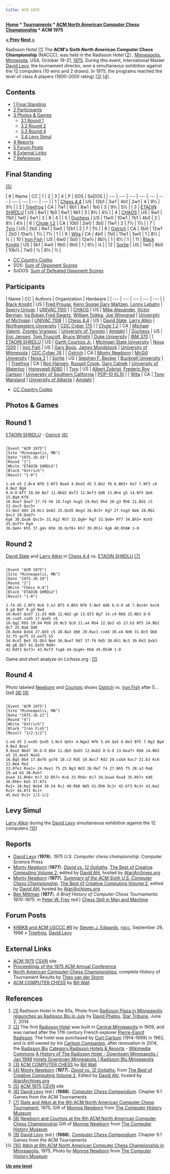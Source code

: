 ```yaml
---
title: ACM 1975
---
```

**[Home](Home "Home") * [Tournaments](Tournaments_and_Matches "Tournaments and Matches") * [ACM North American Computer Chess Championship](ACM_North_American_Computer_Chess_Championship "ACM North American Computer Chess Championship") * ACM 1975**

**[\< Prev](ACM_1974 "ACM 1974") [Next >](ACM_1976 "ACM 1976")**

[](http://www.startribune.com/local/minneapolis/261540121.html) Radisson Hotel <a id="cite-note-1" href="#cite-ref-1">[1]</a>
The **ACM's Sixth North American Computer Chess Championship** (NACCC), was held in the Radisson Hotel <a id="cite-note-2" href="#cite-ref-2">[2]</a> , [Minneapolis](https://en.wikipedia.org/wiki/Minneapolis%2C_Minnesota), [Minnesota](https://en.wikipedia.org/wiki/Minnesota), USA, October 19-21, [1975](Timeline#1975 "Timeline"). During this event, International Master [David Levy](David_Levy "David Levy"), the tournament director, won a simultaneous exhibition against the 12 computers (10 wins and 2 draws). In 1975, the programs reached the level of class A players (1800-2000 rating) <a id="cite-note-3" href="#cite-ref-3">[3]</a> <a id="cite-note-4" href="#cite-ref-4">[4]</a> .

## Contents

- [1 Final Standing](#final-standing)
- [2 Participants](#participants)
- [3 Photos & Games](#photos-.26-games)
  - [3.1 Round 1](#round-1)
  - [3.2 Round 2](#round-2)
  - [3.3 Round 4](#round-4)
  - [3.4 Levy Simul](#levy-simul)
- [4 Reports](#reports)
- [5 Forum Posts](#forum-posts)
- [6 External Links](#external-links)
- [7 References](#references)

## Final Standing

<a id="cite-note-5" href="#cite-ref-5">[5]</a>

|  #
|  Name
|  CC
|  1
|  2
|  3
|  4
|  P
|  SOS
|  SoDOS
|
| --- | --- | --- | --- | --- | --- | --- | --- | --- | --- |
|  1
| [Chess 4.4](</Chess_(Program)> "Chess (Program)") |  US
|  12b1
|  3w1
|  4b1
|  2w1
|  4
|  9½
|  9½
|
|  2
| [Treefrog](Treefrog "Treefrog") |  CA
|  7w1
|  6b1
|  8w1
|  1b0
|  3
|  9½
|  5½
|
|  3
| [ETAOIN SHRDLU](ETAOIN_SHRDLU "ETAOIN SHRDLU") |  US
|  8w1
|  1b0
|  6w1
|  9b1
|  3
|  8½
|  4½
|
|  4
| [CHAOS](CHAOS "CHAOS") |  US
|  9w1
|  11b1
|  1w0
|  5w1
|  3
|  8
|  4
|
|  5
| [Duchess](Duchess "Duchess") |  US
|  11w0
|  10w1
|  7b1
|  4b0
|  2
|  8½
|  4¼
|
|  6
| [Chute 1.2](Chute "Chute") |  CA
|  10b1
|  2w0
|  3b0
|  11w1
|  2
|  7½
|  1½
|
|  7
| [Tyro](Tyro "Tyro") |  US
|  2b0
|  9w1
|  5w0
|  12b1
|  2
|  7
|  1½
|
|  8
| [Ostrich](Ostrich "Ostrich") |  CA
|  3b0
|  12w1
|  2b0
|  10w½
|  1½
|  7½
|  1
|
|  9
| [Wita](Awit "Awit") |  CA
|  4b0
|  7b0
|  11w1
|  3w0
|  1
|  8½
|  ½
|
|  10
| [Iron Fish](Iron_Fish "Iron Fish") |  US
|  6w0
|  5b0
|  12w½
|  8b½
|  1
|  6½
|  1
|
|  11
| [Black Knight](Black_Knight "Black Knight") |  US
|  5b1
|  4w0
|  9b0
|  6b0
|  1
|  6½
|  ¼
|
|  12
| [Sortie](Sortie "Sortie") |  US
|  1w0
|  8b0
|  10b½
|  7w0
|  ½
|  8½
|  ½
|

- [CC Country Codes](https://en.wikipedia.org/wiki/ISO_3166-1)
- SOS: [Sum of Opponent Scores](https://en.wikipedia.org/wiki/Buchholz_system)
- SoDOS: [Sum of Defeated Opponent Scores](https://en.wikipedia.org/wiki/Neustadtl_score)

## Participants

|  Name
|  CC
|  Authors
|  Organization
|  Hardware
|
| --- | --- | --- | --- | --- |
| [Black Knight](Black_Knight "Black Knight") |  US
| [Fred Prouse](index.php?title=Fred_Prouse&action=edit&redlink=1 "Fred Prouse (page does not exist)"), [Kenn Sogge](index.php?title=Kenn_Sogge&action=edit&redlink=1 "Kenn Sogge (page does not exist)"),[Gary Maltzen](index.php?title=Gary_Maltzen&action=edit&redlink=1 "Gary Maltzen (page does not exist)"), [Lonny Lebahn](index.php?title=Lonny_Lebahn&action=edit&redlink=1 "Lonny Lebahn (page does not exist)") | [Sperry Univac](https://en.wikipedia.org/wiki/UNIVAC) | [UNIVAC 1100](UNIVAC_1100 "UNIVAC 1100") |
| [CHAOS](CHAOS "CHAOS") |  US
| [Mike Alexander](Mike_Alexander "Mike Alexander"), [Victor Berman](Victor_Berman "Victor Berman"), [Ira Ruben](Ira_Ruben "Ira Ruben"),[Fred Swartz](Fred_Swartz "Fred Swartz"), [William Toikka](William_Toikka "William Toikka"), [Joe Winograd](Joe_Winograd "Joe Winograd") | [University of Michigan](University_of_Michigan "University of Michigan") | [UNIVAC 1108](UNIVAC_1100 "UNIVAC 1100") |
| [Chess 4.4](</Chess_(Program)> "Chess (Program)") |  US
| [David Slate](David_Slate "David Slate"), [Larry Atkin](Larry_Atkin "Larry Atkin") | [Northwestern University](Northwestern_University "Northwestern University") | [CDC Cyber 175](CDC_Cyber "CDC Cyber") |
| [Chute 1.2](Chute "Chute") |  CA
| [Michael Valenti](Michael_Valenti "Michael Valenti"), [Zvonko Vranesic](Zvonko_Vranesic "Zvonko Vranesic") | [University of Toronto](University_of_Toronto "University of Toronto") | [Amdahl](Amdahl_470 "Amdahl 470") |
| [Duchess](Duchess "Duchess") |  US
| [Eric Jensen](Eric_Jensen "Eric Jensen"), [Tom Truscott](Tom_Truscott "Tom Truscott"), [Bruce Wright](Bruce_Wright "Bruce Wright") | [Duke University](Duke_University "Duke University") | [IBM 370](IBM_370 "IBM 370") |
| [ETAOIN SHRDLU](ETAOIN_SHRDLU "ETAOIN SHRDLU") |  US
| [Garth Courtois Jr.](Garth_Courtois_Jr. "Garth Courtois Jr.") | [Michigan State University](Michigan_State_University "Michigan State University") | [Nova 1200](Nova#1200 "Nova") |
| [Iron Fish](Iron_Fish "Iron Fish") |  US
| [Gary Boos](Gary_Boos "Gary Boos"), [James Mundstock](James_Mundstock "James Mundstock") | [University of Minnesota](University_of_Minnesota "University of Minnesota") | [CDC Cyber 74](CDC_Cyber "CDC Cyber") |
| [Ostrich](Ostrich "Ostrich") |  CA
| [Monty Newborn](Monroe_Newborn "Monroe Newborn") | [McGill University](McGill_University "McGill University") | [Nova 2](Nova#2 "Nova") |
| [Sortie](Sortie "Sortie") |  US
| [Stephen F. Becker](Stephen_F._Becker "Stephen F. Becker") | [Bucknell University](https://en.wikipedia.org/wiki/Bucknell_University) |  |
| [Treefrog](Treefrog "Treefrog") |  CA
| [Ron Hansen](Ron_Hansen "Ron Hansen"), [Russell Crook](Russell_Crook "Russell Crook"), [Gary Calnek](Gary_Calnek "Gary Calnek") | [University of Waterloo](University_of_Waterloo "University of Waterloo") | [Honeywell 6080](Honeywell_6000 "Honeywell 6000") |
| [Tyro](Tyro "Tyro") |  US
| [Albert Zobrist](Albert_Zobrist "Albert Zobrist"), [Frederic Roy Carlson](Frederic_Roy_Carlson "Frederic Roy Carlson") | [University of Southern California](University_of_Southern_California "University of Southern California") | [PDP-10 KL10](PDP-10 "PDP-10") |
| [Wita](Awit "Awit") |  CA
| [Tony Marsland](Tony_Marsland "Tony Marsland") | [University of Alberta](University_of_Alberta "University of Alberta") | [Amdahl](Amdahl_470 "Amdahl 470") |

- [CC Country Codes](https://en.wikipedia.org/wiki/ISO_3166-1)

## Photos & Games

## Round 1

[ETAOIN SHRDLU](ETAOIN_SHRDLU "ETAOIN SHRDLU") - [Ostrich](Ostrich "Ostrich") <a id="cite-note-6" href="#cite-ref-6">[6]</a>

```

[Event "ACM 1975"]
[Site "Minneapolis, MN"]
[Date "1975.10.19"]
[Round "1"]
[White "ETAOIN SHRDLU"]
[Black "Ostrich"]
[Result "1-0"]

1.e4 e5 2.Bc4 Nf6 3.Nf3 Nxe4 4.Nxe5 d5 5.Be2 f6 6.Bb5+ Ke7 7.Nf3 c6 8.Be2 Bg4
9.O-O Kf7 10.d4 Be7 11.Nbd2 Bxf3 12.Nxf3 Qd6 13.Nh4 g5 14.Nf5 Qe6 15.Bg4 Kf8
16.Nxe7 Qxe7 17.f4 h6 18.fxg5 hxg5 19.Re1 Rh4 20.g3 Rh6 21.Bd2 c5 22.dxc5 Qxc5+
23.Be3 Qb5 24.Rc1 Qxb2 25.Qxd5 Nxg3 26.Bc5+ Kg7 27.hxg3 Na6 28.Rb1 Qxc2 29.Qxb7+
Kg6 30.Qxa8 Qxc5+ 31.Kg2 Rh7 32.Qg8+ Rg7 33.Qe8+ Rf7 34.Bh5+ Kxh5 35.Qxf7+ Kg4
36.Qe6+ Kh5 37.g4+ Kh6 38.Qxf6+ Kh7 39.Rh1+ Kg8 40.Rh8# 1-0

```

## Round 2

[](http://www.computerhistory.org/chess/full_record.php?iid=stl-431f4cc15f2c0)
[David Slate](David_Slate "David Slate") and [Larry Atkin](Larry_Atkin "Larry Atkin") in [Chess 4.4](</Chess_(Program)> "Chess (Program)") vs. [ETAOIN SHRDLU](ETAOIN_SHRDLU "ETAOIN SHRDLU") <a id="cite-note-7" href="#cite-ref-7">[7]</a>

```

[Event "ACM 1975"]
[Site "Minneapolis, MN"]
[Date "1975.10.19"]
[Round "2"]
[White "Chess 4.4"]
[Black "ETAOIN SHRDLU"]
[Result "1-0"]

1.f4 d5 2.Nf3 Nc6 3.e3 Bf5 4.Bb5 Nf6 5.Ne5 Qd6 6.O-O a6 7.Bxc6+ bxc6 8.g4 Bd7 9.g5 Ne4
10.Nxd7 Qxd7 11.d3 Nd6 12.Nd2 g6 13.Qf3 Bg7 14.c4 Rb8 15.Nb3 O-O 16.cxd5 cxd5 17.Qxd5 c6
18.Qg2 Rb5 19.d4 Rd8 20.Nc5 Qc8 21.a4 Rb4 22.Qe2 a5 23.b3 Nf5 24.Bb2 Qc7 25.Na6 Qd6
26.Nxb4 Qxb4 27.Qd3 c5 28.Ba3 Qb6 29.Rac1 cxd4 30.e4 Nd6 31.Bc5 Qb8 32.f5 gxf5 33.exf5 h5
34.Rcd1 Be5 35.Qh3 Ne4 36.Bxe7 Rd7 37.f6 Rd5 38.Kh1 Nc3 39.Rd3 Qxb3 40.g6 Qb7 41.Qxh5 Rd8+
42.Rdf3 Qxf3+ 43.Rxf3 fxg6 44.Qxg6+ Kh8 45.Rh3# 1-0

```

Game and short analyze on Lichess.org : [[1]](https://en.lichess.org/ed8PdieS)

## Round 4

[](http://www.computerhistory.org/chess/full_record.php?iid=stl-430b9bbe09ba4)
Photo labeled [Newborn](Monroe_Newborn "Monroe Newborn") and [Courtois](Garth_Courtois_Jr. "Garth Courtois Jr.") shows [Ostrich](Ostrich "Ostrich") vs. [Iron Fish](Iron_Fish "Iron Fish") after 5... Qa5 <a id="cite-note-8" href="#cite-ref-8">[8]</a> <a id="cite-note-9" href="#cite-ref-9">[9]</a>

```

[Event "ACM 1975"]
[Site "Minneapolis, MN"]
[Date "1975.10.21"]
[Round "4"]
[White "Ostrich"]
[Black "Iron Fish"]
[Result "1/2-1/2"]

1.e4 d5 2.exd5 Qxd5 3.Nc3 Qe5+ 4.Nge2 Nf6 5.d4 Qa5 6.Be3 Bf5 7.Ng3 Bg4 8.Be2 Bxe2
9.Qxe2 Nbd7 10.O-O Qb4 11.Qb5 Qxb5 12.Nxb5 O-O-O 13.Nxa7+ Kb8 14.Nb5 e5 15.dxe5 Nxe5
16.Bg5 Bb4 17.Bxf6 gxf6 18.c3 Rd5 19.Nxc7 Rd2 20.cxb4 Kxc7 21.b3 Kc6 22.Ne4 Re2
23.Rfe1 Rxe1+ 24.Rxe1 f5 25.Ng3 Nd3 26.Re7 f4 27.Nh5 f5 28.a3 Ra8 29.a4 b5 30.Rxh7
bxa4 31.Rh6+ Kc7 32.Rh7+ Kc6 33.Rh6+ Kc7 34.bxa4 Rxa4 35.Rh7+ Kd6 36.Rh6+ Ke5 37.Kf1
Ra1+ 38.Ke2 Nxb4 39.h4 Rc1 40.Rb6 Nd5 41.Rh6 Rc2+ 42.Kf3 Rc3+ 43.Ke2 Rc2+ 44.Kf1 Rc1+
45.Ke2 Rc2+ 1/2-1/2

```

## Levy Simul

[](http://www.computerhistory.org/chess/full_record.php?iid=stl-430b9bbdbe635)
[Larry Atkin](Larry_Atkin "Larry Atkin") during the [David Levy](David_Levy "David Levy") simultaneous exhibition against the 12 computers <a id="cite-note-10" href="#cite-ref-10">[10]</a>

## Reports

- [David Levy](David_Levy "David Levy") (**1976**). *1975 U.S. Computer chess championship*. Computer Science Press
- [Monty Newborn](Monroe_Newborn "Monroe Newborn") (**1977**). *[David vs. 12 Goliaths](http://www.atariarchives.org/bcc2/showpage.php?page=21)*. [The Best of Creative Computing Volume 2](Creative_Computing#Best2 "Creative Computing"), edited by [David Ahl](https://en.wikipedia.org/wiki/David_H._Ahl), hosted by [AtariArchives.org](http://www.atariarchives.org/)
- [Monty Newborn](Monroe_Newborn "Monroe Newborn") (**1977**). *[Summary of the ACM Sixth U.S. Computer Chess Championship](http://www.atariarchives.org/bcc2/showpage.php?page=22)*. [The Best of Creative Computing Volume 2](Creative_Computing#Best2 "Creative Computing"), edited by [David Ahl](https://en.wikipedia.org/wiki/David_H._Ahl), hosted by [AtariArchives.org](http://www.atariarchives.org/)
- [Ben Mittman](Ben_Mittman "Ben Mittman") (**1977**). *A Brief History of Computer Chess Tournaments: 1970-1975*. in [Peter W. Frey](Peter_W._Frey "Peter W. Frey") (ed.) [Chess Skill in Man and Machine](Chess_Skill_in_Man_and_Machine "Chess Skill in Man and Machine")

## Forum Posts

- [KRBKB and ACM USCCC #6](http://groups.google.com/group/rec.games.chess.computer/browse_frm/thread/a72e548b90803b83) by [Steven J. Edwards](Steven_Edwards "Steven Edwards"), [rgcc](Computer_Chess_Forums "Computer Chess Forums"), September 29, 1996 » [Treefrog](Treefrog "Treefrog"), [David Levy](David_Levy "David Levy")

## External Links

- [ACM 1975](http://www.csvn.nl/index.php/historie/computer-computer/88-acm-1975) [CSVN](CSVN "CSVN") site
- [Proceedings of the 1975 ACM Annual Conference](http://portal.acm.org/toc.cfm?id=800181&coll=GUIDE&dl=GUIDE&type=proceeding&idx=SERIES324&part=series&WantType=Proceedings&title=ACM%2FCSC-ER&CFID=87593177&CFTOKEN=36310741)
- [North American Computer-Chess Championships](http://old.csvn.nl/ncc_hist.html), complete History of Tournament Results by [Theo van der Storm](Theo_van_der_Storm "Theo van der Storm")
- [ACM COMPUTER CHESS](http://ed-thelen.org/comp-hist/ACM-ComputerChessWall.html) by [Bill Wall](index.php?title=Bill_Wall&action=edit&redlink=1 "Bill Wall (page does not exist)")

## References

1. <a id="cite-ref-1" href="#cite-note-1">[1]</a> Radisson Hotel in the 60s, Photo from [Radisson Plaza in Minneapolis relaunches as Radisson Blu in July](http://www.startribune.com/local/minneapolis/261540121.html) by [David Phelps](http://www.startribune.com/bios/10645671.html), [Star Tribune](https://en.wikipedia.org/wiki/Star_Tribune), June 2, 2014
1. <a id="cite-ref-2" href="#cite-note-2">[2]</a> The first [Radisson Hotel](https://en.wikipedia.org/wiki/Radisson_Hotels) was built in [Central Minneapolis](https://en.wikipedia.org/wiki/Central,_Minneapolis) in 1909, and was named after the 17th century French explorer [Pierre-Esprit Radisson](https://en.wikipedia.org/wiki/Pierre-Esprit_Radisson). The hotel was purchased by [Curt Carlson](https://en.wikipedia.org/wiki/Carlson_Companies) (1914–1999) in 1962, and is still owned by his [Carlson Companies](https://en.wikipedia.org/wiki/Carlson_Companies), after renovation in 2014, the [Radisson Blu](https://en.wikipedia.org/wiki/Radisson_Blu)
   [Category:Radisson Hotels & Resorts](http://commons.wikimedia.org/wiki/Category:Radisson_Hotels_%26_Resorts) - [Wikimedia Commons](https://en.wikipedia.org/wiki/Wikimedia_Commons)
   [A History of The Radisson Hotel - Downtown Minneapolis / Jan 1998](http://www.hotel-online.com/News/SpecialReleases1998/HistoryRadissonHotel_Jan1998.html)
   [Hotels Downtown Minneapolis | Radisson Blu Minneapolis](http://www.radissonblu.com/hotel-minneapolis)
1. <a id="cite-ref-3" href="#cite-note-3">[3]</a> [ACM COMPUTER CHESS](http://ed-thelen.org/comp-hist/ACM-ComputerChessWall.html) by [Bill Wall](http://www.chessgames.com/perl/chessplayer?pid=32393)
1. <a id="cite-ref-4" href="#cite-note-4">[4]</a> [Monty Newborn](Monroe_Newborn "Monroe Newborn") (**1977**). *[David vs. 12 Goliaths](http://www.atariarchives.org/bcc2/showpage.php?page=21)*, from [The Best of Creative Computing Volume 2](Creative_Computing#Best2 "Creative Computing"), Edited by [David Ahl](https://en.wikipedia.org/wiki/David_H._Ahl), hosted by [AtariArchives.org](http://www.atariarchives.org/)
1. <a id="cite-ref-5" href="#cite-note-5">[5]</a> [ACM 1975](http://www.csvn.nl/index.php/historie/computer-computer/88-acm-1975) [CSVN](CSVN "CSVN") site
1. <a id="cite-ref-6" href="#cite-note-6">[6]</a> [David Levy](David_Levy "David Levy") (ed.) (**1988**). *[Computer Chess Compendium](Computer_Chess_Compendium "Computer Chess Compendium")*. Chapter 9.1 Games from the ACM Tournaments
1. <a id="cite-ref-7" href="#cite-note-7">[7]</a> [Slate and Atkin at the 6th ACM North American Computer Chess Tournament](http://www.computerhistory.org/chess/full_record.php?iid=stl-431f4cc15f2c0), 1975, Gift of [Monroe Newborn](Monroe_Newborn "Monroe Newborn") from [The Computer History Museum](The_Computer_History_Museum "The Computer History Museum")
1. <a id="cite-ref-8" href="#cite-note-8">[8]</a> [Newborn and Courtois at the 6th ACM North American Computer Chess Championship](http://www.computerhistory.org/chess/full_record.php?iid=stl-430b9bbe09ba4) Gift of [Monroe Newborn](Monroe_Newborn "Monroe Newborn") from [The Computer History Museum](The_Computer_History_Museum "The Computer History Museum")
1. <a id="cite-ref-9" href="#cite-note-9">[9]</a> [David Levy](David_Levy "David Levy") (ed.) (**1988**). *[Computer Chess Compendium](Computer_Chess_Compendium "Computer Chess Compendium")*. Chapter 9.1 Games from the ACM Tournaments
1. <a id="cite-ref-10" href="#cite-note-10">[10]</a> [Atkin at 6th ACM North American Computer Chess Championship in Minneapolis](http://www.computerhistory.org/chess/full_record.php?iid=stl-430b9bbdbe635), 1975, Photo by [Monroe Newborn](Monroe_Newborn "Monroe Newborn") from [The Computer History Museum](The_Computer_History_Museum "The Computer History Museum")

**[Up one level](ACM_North_American_Computer_Chess_Championship "ACM North American Computer Chess Championship")**

